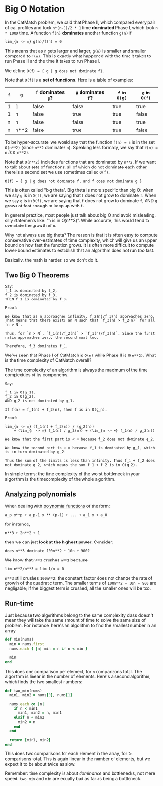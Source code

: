 # Big O Notation

In the CatMatch problem, we said that Phase II, which compared every
pair of cat profiles and took `n*(n-1)/2 * 1` time **dominated** Phase
I, which took `n * 1000` time. A function `f(n)` **dominates** another
function `g(n)` if

    lim_{n -> ∞} g(n)/f(n) = 0

This means that as `n` gets larger and larger, `g(n)` is smaller and
smaller compared to `f(n)`. This is exactly what happened with the
time it takes to run Phase II and the time it takes to run Phase I.

We define
    `O(f) = { g | g does not dominate f}`.

Note that `O(f)` is a **set of functions**. Here is a table of
examples:

`f` |`g`  |`f` dominates `g`? |`g` dominates `f`? |`f` in `O(g)` |`g` in `O(f)`
----|-----|-------------------|-------------------|--------------|-------------
1   |1    |false              |false              |true          |true
1   |n    |false              |true               |true          |false
n   |n    |false              |false              |true          |true
n   |n**2 |false              |true               |true          |false

To be hyper-accurate, we would say that the function `f(n) = n` is in
the set `O(n**2)` (since `n**2` dominates `n`). Speaking less
formally, we say that `f(n) = n` *is* `O(n**2)`.

Note that `O(n**2)` includes functions that are dominated by `n**2`.
If we want to talk about sets of functions, all of which do not
dominate each other, there is a second set we use sometimes called
`Θ(f)`.

    Θ(f) = { g | g does not dominate f, and f does not dominate g }

This is often called "big theta". Big theta is more specific than big
O: when we say `g` is in `O(f)`, we are saying that `f` does not grow
to dominate `f`. When we say `g` is in `Θ(f)`, we are saying that `f`
does not grow to dominate `f`, AND `g` grows at fast enough to keep up
with `f`.

In general practice, most people just talk about big O and avoid
misleading, silly statements like: "n is in O(n**3)". While accurate,
this would tend to overstate the growth of `n`.

Why not always use big theta? The reason is that it is often easy to
compute conservative over-estimates of time complexity, which will
give us an upper bound on how fast the function grows. It is often
more difficult to compute lower-bound estimates to establish that an
algorithm does not run *too* fast.

Basically, the math is harder, so we don't do it.

## Two Big O Theorems

```
Say:
f_1 is dominated by f_2,
f_2 is dominated by f_3,
THEN f_1 is dominated by f_3.

Proof:

We know that as n approaches infinity, f_2(n)/f_3(n) approaches zero.
That means that there exists an N such that `f_3(n) > f_2(n)` for all
`n > N`.

Thus, for `n > N`, `f_1(n)/f_2(n)` > `f_1(n)/f_3(n)`. Since the first
ratio approaches zero, the second must too.

Therefore, f_3 dominates f_1.
```

We've seen that Phase I of CatMatch is `O(n)` while Phase II is
`O(n**2)`. What is the time complexity of CatMatch overall?

The time complexity of an algorithm is always the maximum of the time
complexities of its components.

```
Say:

f_1 in O(g_1),
f_2 in O(g_2),
AND g_2 is not dominated by g_1.

If f(n) = f_1(n) + f_2(n), then f is in O(g_n).

Proof:

lim_{n -> ∞} (f_1(n) + f_2(n)) / (g_2(n))
    = (lim_{n -> ∞} f_1(n) / g_2(n)) + (lim_{n -> ∞} f_2(n) / g_2(n))

We know that the first part is < ∞ because f_2 does not dominate g_2.

We know the second part is < ∞ because f_1 is dominated by g_1, which
is in turn dominated by g_2.

Thus the sum of the limits is less than infinity. Thus f_1 + f_2 does
not dominate g_2, which means the sum f_1 + f_2 is in O(g_2).
```

In simple terms: the time complexity of the worst bottleneck in your
algorithm is the timecomplexity of the whole algorithm.

## Analyzing polynomials

When dealing with [polynomial functions][polynomial] of the form:

    a_p x**p + a_p-1 x ** (p-1) + ... + a_1 x + a_0

for instance,

    n**3 + 2n**2 + 1

then we can just **look at the highest power**. Consider:

    does n**3 dominate 100n**2 + 10n + 900?

We know that `n**3` crushes `n**2` because

    lim n**2/n**3 = lim 1/n = 0

`n**3` still crushes `100n**2`; the constant factor does not change
the rate of growth of the quadratic term. The smaller terms of
`100n**2 + 10n + 900` are negligable; if the biggest term is crushed,
all the smaller ones will be too.

[polynomial]: http://en.wikipedia.org/wiki/Polynomial

## Run-time

Just because two algorithms belong to the same complexity class
doesn't mean they will take the same amount of time to solve the same
size of problem. For instance, here's an algorithm to find the
smallest number in an array:

```ruby
def min(nums)
  min = nums.first
  nums.each { |n| min = n if n < min }

  min
end
```

This does one comparison per element, for `n` comparisons total. The
algorithm is linear in the number of elements. Here's a second
algorithm, which finds the two smallest numbers:

```ruby
def two_min(nums)
  min1, min2 = nums[0], nums[1]

  nums.each do |n|
    if n < min1
      min1, min2 = n, min1
    elsif n < min2
      min2 = n
    end
  end

  return [min1, min2]
end
```

This does two comparisons for each element in the array, for `2n`
comparisons total. This is again linear in the number of elements, but
we expect it to be about twice as slow.

Remember: time complexity is about *dominance* and bottlenecks, not
mere speed. `two_min` and `min` are equally bad as far as being a
bottleneck.
